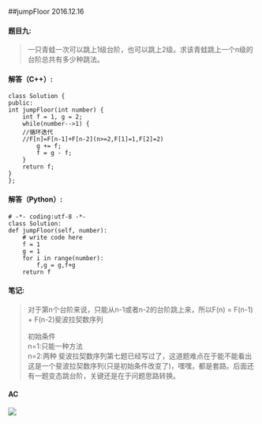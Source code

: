 ##jumpFloor 2016.12.16

#### 题目九: ####

> 一只青蛙一次可以跳上1级台阶，也可以跳上2级。求该青蛙跳上一个n级的台阶总共有多少种跳法。

#### 解答（C++）: ####

    class Solution {
    public:
    int jumpFloor(int number) {
        int f = 1, g = 2;
        while(number-->1) {
        //循环迭代
        //F[n]=F[n-1]+F[n-2](n>=2,F[1]=1,F[2]=2)
            g += f;
            f = g - f;
        }
        return f;      
    }
    };


#### 解答（Python）: ####

    # -*- coding:utf-8 -*-
    class Solution:
    def jumpFloor(self, number):
        # write code here
        f = 1
        g = 1
        for i in range(number):
            f,g = g,f+g
        return f



#### 笔记: ####

> 对于第n个台阶来说，只能从n-1或者n-2的台阶跳上来，所以F(n) = F(n-1) + F(n-2)斐波拉契数序列
>   
> 初始条件  
n=1:只能一种方法  
n=2:两种
斐波拉契数序列第七题已经写过了，这道题难点在于能不能看出这是一个斐波拉契数序列(只是初始条件改变了)，嘿嘿，都是套路。后面还有一题变态跳台阶，关键还是在于问题思路转换。

#### AC ####
![](http://i.imgur.com/TRHR3lH.png)

